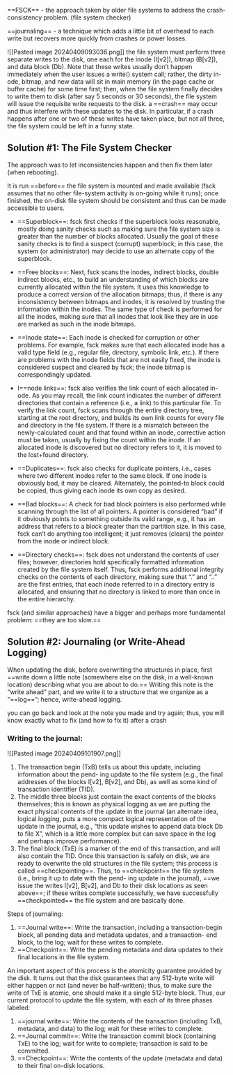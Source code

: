 ==FSCK== - the approach taken by older file systems to address the crash-consistency problem. (file system checker)

==journaling== - a technique which adds a little bit of overhead to each write but recovers more quickly from crashes or power losses.


![[Pasted image 20240409093036.png]]
the file system must perform three separate writes to the disk, one each for the inode (I[v2]), bitmap (B[v2]), and data block (Db). Note that these writes usually don’t happen immediately when the user issues a write() system call; rather, the dirty in- ode, bitmap, and new data will sit in main memory (in the page cache or buffer cache) for some time first; then, when the file system finally decides to write them to disk (after say 5 seconds or 30 seconds), the file system will issue the requisite write requests to the disk.
a ==crash== may occur and thus interfere with these updates to the disk. In particular, if a crash happens after one or two of these writes have taken place, but not all three, the file system could be left in a funny state.

## Solution #1: The File System Checker
The approach was to let inconsistencies happen and then fix them later (when rebooting).

It is run ==before== the file system is mounted and made available (fsck assumes that no other file-system activity is on-going while it runs); once finished, the on-disk file system should be consistent and thus can be made accessible to users.

- ==Superblock==: fsck first checks if the superblock looks reasonable, mostly doing sanity checks such as making sure the file system size is greater than the number of blocks allocated. Usually the goal of these sanity checks is to find a suspect (corrupt) superblock; in this case, the system (or administrator) may decide to use an alternate copy of the superblock.

- ==Free blocks==: Next, fsck scans the inodes, indirect blocks, double indirect blocks, etc., to build an understanding of which blocks are currently allocated within the file system. It uses this knowledge to produce a correct version of the allocation bitmaps; thus, if there is any inconsistency between bitmaps and inodes, it is resolved by trusting the information within the inodes. The same type of check is performed for all the inodes, making sure that all inodes that look like they are in use are marked as such in the inode bitmaps.

- ==Inode state==: Each inode is checked for corruption or other problems. For example, fsck makes sure that each allocated inode has a valid type field (e.g., regular file, directory, symbolic link, etc.). If there are problems with the inode fields that are not easily fixed, the inode is considered suspect and cleared by fsck; the inode bitmap is correspondingly updated.

- I==node links==: fsck also verifies the link count of each allocated in- ode. As you may recall, the link count indicates the number of different directories that contain a reference (i.e., a link) to this particular file. To verify the link count, fsck scans through the entire directory tree, starting at the root directory, and builds its own link counts for every file and directory in the file system. If there is a mismatch between the newly-calculated count and that found within an inode, corrective action must be taken, usually by fixing the count within the inode. If an allocated inode is discovered but no directory refers to it, it is moved to the lost+found directory.

- ==Duplicates==: fsck also checks for duplicate pointers, i.e., cases where two different inodes refer to the same block. If one inode is obviously bad, it may be cleared. Alternately, the pointed-to block could be copied, thus giving each inode its own copy as desired.

- ==Bad blocks==: A check for bad block pointers is also performed while scanning through the list of all pointers. A pointer is considered “bad” if it obviously points to something outside its valid range, e.g., it has an address that refers to a block greater than the partition size. In this case, fsck can’t do anything too intelligent; it just removes (clears) the pointer from the inode or indirect block.

- ==Directory checks==: fsck does not understand the contents of user files; however, directories hold specifically formatted information created by the file system itself. Thus, fsck performs additional integrity checks on the contents of each directory, making sure that “.” and “..” are the first entries, that each inode referred to in a directory entry is allocated, and ensuring that no directory is linked to more than once in the entire hierarchy.

fsck (and similar approaches) have a bigger and perhaps more fundamental problem: ==they are too slow.==

## Solution #2: Journaling (or Write-Ahead Logging)
When updating the disk, before overwriting the structures in place, first ==write down a little note (somewhere else on the disk, in a well-known location) describing what you are about to do.== Writing this note is the “write ahead” part, and we write it to a structure that we organize as a “==log==”; hence, write-ahead logging.

you can go back and look at the note you made and try again; thus, you will know exactly what to fix (and how to fix it) after a crash

### Writing to the journal:
![[Pasted image 20240409101907.png]]
1. The transaction begin (TxB) tells us about this update, including information about the pend- ing update to the file system (e.g., the final addresses of the blocks I[v2], B[v2], and Db), as well as some kind of transaction identifier (TID).
2. The middle three blocks just contain the exact contents of the blocks themselves; this is known as physical logging as we are putting the exact physical contents of the update in the journal (an alternate idea, logical logging, puts a more compact logical representation of the update in the journal, e.g., “this update wishes to append data block Db to file X”, which is a little more complex but can save space in the log and perhaps improve performance).
3. The final block (TxE) is a marker of the end of this transaction, and will also contain the TID.
Once this transaction is safely on disk, we are ready to overwrite the old structures in the file system; this process is called ==checkpointing==. Thus, to ==checkpoint== the file system (i.e., bring it up to date with the pend- ing update in the journal), ==we issue the writes I[v2], B[v2], and Db to their disk locations as seen above==; if these writes complete successfully, we have successfully ==checkpointed== the file system and are basically done.

Steps of journaling:
1. ==Journal write==: Write the transaction, including a transaction-begin block, all pending data and metadata updates, and a transaction- end block, to the log; wait for these writes to complete.
2. ==Checkpoint==: Write the pending metadata and data updates to their final locations in the file system.

An important aspect of this process is the atomicity guarantee provided by the disk. It turns out that the disk guarantees that any 512-byte write will either happen or not (and never be half-written); thus, to make sure the write of TxE is atomic, one should make it a single 512-byte block. Thus, our current protocol to update the file system, with each of its three phases labeled:
1. ==journal write==: Write the contents of the transaction (including TxB, metadata, and data) to the log; wait for these writes to complete.
2. ==Journal commit==: Write the transaction commit block (containing TxE) to the log; wait for write to complete; transaction is said to be committed.
3. ==Checkpoint==: Write the contents of the update (metadata and data) to their final on-disk locations.